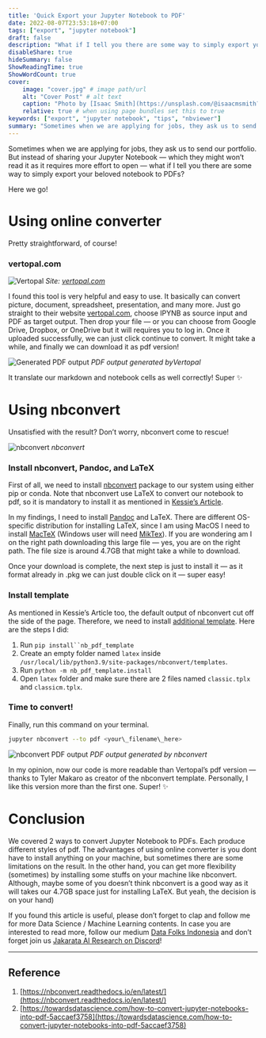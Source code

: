 ```yaml
---
title: 'Quick Export your Jupyter Notebook to PDF'
date: 2022-08-07T23:53:18+07:00
tags: ["export", "jupyter notebook"]
draft: false
description: "What if I tell you there are some way to simply export your beloved notebook to PDFs?"
disableShare: true
hideSummary: false
ShowReadingTime: true
ShowWordCount: true
cover:
    image: "cover.jpg" # image path/url
    alt: "Cover Post" # alt text
    caption: "Photo by [Isaac Smith](https://unsplash.com/@isaacmsmith?utm_source=medium&utm_medium=referral) on [Unsplash](https://unsplash.com/?utm_source=medium&utm_medium=referral)" # display caption under cover
    relative: true # when using page bundles set this to true
keywords: ["export", "jupyter notebook", "tips", "nbviewer"]
summary: "Sometimes when we are applying for jobs, they ask us to send our portfolio. But instead of sharing your Jupyter Notebook — which they might won’t read it as it requires more effort to open — what if I tell you there are some way to simply export your beloved notebook to PDFs?"
---
```


Sometimes when we are applying for jobs, they ask us to send our portfolio. But instead of sharing your Jupyter Notebook — which they might won’t read it as it requires more effort to open — what if I tell you there are some way to simply export your beloved notebook to PDFs?

Here we go!

# Using online converter

Pretty straightforward, of course!

### vertopal.com

![Vertopal](https://miro.medium.com/v2/resize:fit:720/format:webp/0*prvWjscyDhOtBh4L)
*Site: [vertopal.com](https://vertopal.com)*

I found this tool is very helpful and easy to use. It basically can convert picture, document, spreadsheet, presentation, and many more. Just go straight to their website [vertopal.com](https://vertopal.com/en/convert/ipynb-to-pdf), choose IPYNB as source input and PDF as target output. Then drop your file — or you can choose from Google Drive, Dropbox, or OneDrive but it will requires you to log in. Once it uploaded successfully, we can just click continue to convert. It might take a while, and finally we can download it as pdf version!


![Generated PDF output](https://miro.medium.com/v2/resize:fit:720/format:webp/0*hsaRo3zp6vIEQr5X)
*PDF output generated byVertopal*

It translate our markdown and notebook cells as well correctly! Super ✨

# Using nbconvert

Unsatisfied with the result? Don’t worry, nbconvert come to rescue!

![nbconvert](https://miro.medium.com/v2/resize:fit:720/format:webp/0*OD-dntwXx8cbyj7q)
*nbconvert*

### Install nbconvert, Pandoc, and LaTeX

First of all, we need to install [nbconvert](https://nbconvert.readthedocs.io/en/latest/install.html#installing-nbconvert) package to our system using either pip or conda. Note that nbconvert use LaTeX to convert our notebook to pdf, so it is mandatory to install it as mentioned in [Kessie’s Article](https://towardsdatascience.com/how-to-convert-jupyter-notebooks-into-pdf-5accaef3758).

In my findings, I need to install [Pandoc](https://pandoc.org/installing.html) and LaTeX. There are different OS-specific distribution for installing LaTeX, since I am using MacOS I need to install [MacTeX](https://tug.org/mactex/mactex-download.html) (Windows user will need [MikTex](https://miktex.org/)). If you are wondering am I on the right path downloading this large file — yes, you are on the right path. The file size is around 4.7GB that might take a while to download.

Once your download is complete, the next step is just to install it — as it format already in .pkg we can just double click on it — super easy!

### Install template

As mentioned in Kessie’s Article too, the default output of nbconvert cut off the side of the page. Therefore, we need to install [additional template](https://github.com/t-makaro/nb_pdf_template). Here are the steps I did:

1.  Run `pip install``nb_pdf_template`
2.  Create an empty folder named `latex` inside `/usr/local/lib/python3.9/site-packages/nbconvert/templates`.
3.  Run `python -m nb_pdf_template.install`
4.  Open `latex` folder and make sure there are 2 files named `classic.tplx` and `classicm.tplx`.

### Time to convert!

Finally, run this command on your terminal.

```bash
jupyter nbconvert --to pdf <your\_filename\_here>
```

![nbconvert PDF output](https://miro.medium.com/v2/resize:fit:720/format:webp/0*Ul89bVP2Uvp3OMUr)
*PDF output generated by nbconvert*

In my opinion, now our code is more readable than Vertopal’s pdf version — thanks to Tyler Makaro as creator of the nbconvert template. Personally, I like this version more than the first one. Super! ✨

# Conclusion

We covered 2 ways to convert Jupyter Notebook to PDFs. Each produce different styles of pdf. The advantages of using online converter is you dont have to install anything on your machine, but sometimes there are some limitations on the result. In the other hand, you can get more flexibility (sometimes) by installing some stuffs on your machine like nbconvert. Although, maybe some of you doesn’t think nbconvert is a good way as it will takes our 4.7GB space just for installing LaTeX. But yeah, the decision is on your hand)

If you found this article is useful, please don’t forget to clap and follow me for more Data Science / Machine Learning contents. In case you are interested to read more, follow our medium [Data Folks Indonesia](https://medium.com/data-folks-indonesia) and don’t forget join us [Jakarata AI Research on Discord](https://discord.com/invite/6v28dq8dRE)!

---

## Reference

1.  [https://nbconvert.readthedocs.io/en/latest/](https://nbconvert.readthedocs.io/en/latest/)
2.  [https://towardsdatascience.com/how-to-convert-jupyter-notebooks-into-pdf-5accaef3758](https://towardsdatascience.com/how-to-convert-jupyter-notebooks-into-pdf-5accaef3758)
